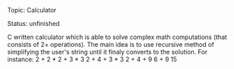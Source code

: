 Topic: Calculator

Status: unfinished

  C written calculator which is able to solve complex math computations (that consists of 2+ operations).
  The main idea is to use recursive method of simplifying the user's string until it finaly converts to the solution.
  For instance:
    2 + 2 * 2 + 3 * 3
    2 + 4 + 3 * 3
    2 + 4 + 9
    6 + 9
    15
